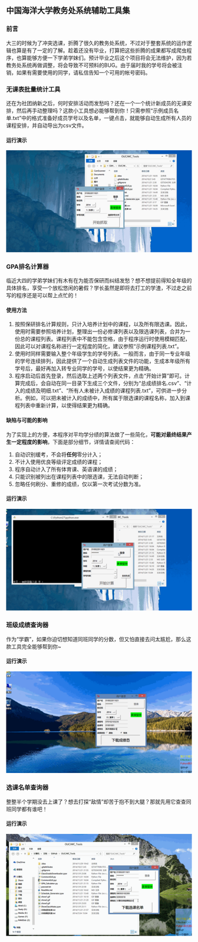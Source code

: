 ## 中国海洋大学教务处系统辅助工具集

### 前言

大三的时候为了冲突选课，折腾了很久的教务处系统，不过对于整套系统的运作逻辑也算是有了一定的了解。趁着还没有毕业，打算把这些折腾的成果都写成爬虫程序，也算能够方便一下学弟学妹们。预计毕业之后这个项目将会无法维护，因为若教务处系统再做调整，将会导致不可预料的BUG。由于届时我的学号将会被注销，如果有需要使用的同学，请私信告知一个可用的帐号密码。

### 无课表批量统计工具

还在为社团纳新之后，何时安排活动而发愁吗？还在一个一个统计新成员的无课安排，然后再手动整理吗？这款小工具想必能够帮到你！只需参照“示例成员名单.txt”中的格式准备好成员学号以及名单，一键点击，就能够自动生成所有人员的课程安排，并自动导出为csv文件。

#### 运行演示
<img src="https://raw.githubusercontent.com/FinalTheory/OUCJWC_Tools/master/show1.gif">


### GPA排名计算器

临近大四的学弟学妹们有木有在为能否保研而纠结发愁？想不想提前得知全年级的具体排名，享受一个放松悠闲的暑假？学长虽然是即将去打工的学渣，不过走之前写的程序还是可以帮上点忙的！

#### 使用方法

1. 按照保研排名计算规则，只计入培养计划中的课程，以及所有限选课。因此，使用时需要参照培养计划，整理出一份必修课列表以及限选课列表，合并为一份总的课程列表。课程列表中不能包含空格，由于程序运行时使用模糊匹配，因此可以对课程名称进行一定程度的简化，建议参照“示例课程列表.txt”。
1. 使用时同样需要输入整个年级学生的学号列表。一般而言，由于同一专业年级的学号连续排列，因此提供了一个自动生成列表文件的功能，生成本年级所有学号后，最好再加入转专业同学的学号，以使结果更为精确。
1. 程序启动后首先登录，然后选取上述两个列表文件，点击“开始计算”即可。计算完成后，会自动在同一目录下生成三个文件，分别为“总成绩排名.csv”、“计入的成绩及明细.txt”、“所有人未被计入成绩的课程列表.txt”，可供进一步分析。例如，可以把未被计入的成绩中，所有属于限选课的课程名称，加入到课程列表中重新计算，以使得结果更为精确。

#### 缺陷与可能的影响

为了实现上的方便，本程序对平均学分绩的算法做了一些简化，**可能对最终结果产生一定程度的影响**，下面是部分细节，详情请查阅代码：

1. 自动识别缓考，不会将**任何**零分计入；
1. 不计入使用优良等级评定成绩的课程；
1. 程序自动计入了所有体育课、英语课的成绩；
1. 只能识别被列出在课程列表中的限选课，无法自动判断；
1. 忽略任何刷分、重修的成绩，仅以第一次考试分数为准。


#### 运行演示
<img src="https://raw.githubusercontent.com/FinalTheory/OUCJWC_Tools/master/show2.gif">


### 班级成绩查询器

作为“学霸”，如果你迫切想知道同班同学的分数，但又怕直接去问太尴尬，那么这款工具完全能够帮到你~

#### 运行演示
<img src="https://raw.githubusercontent.com/FinalTheory/OUCJWC_Tools/master/show3.gif">


### 选课名单查询器

整整半个学期没去上课了？想去打探“敌情”却苦于抱不到大腿？那就先用它查查同班同学都有谁吧！

#### 运行演示
<img src="https://raw.githubusercontent.com/FinalTheory/OUCJWC_Tools/master/show4.gif">

